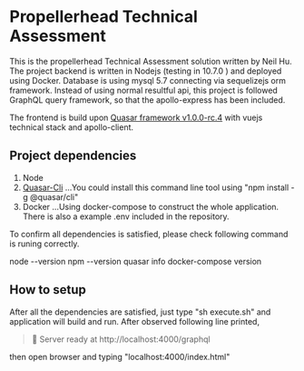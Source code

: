 # Propellerhead Technical Assessment

This is the propellerhead Technical Assessment solution written by Neil Hu. 
The project backend is written in Nodejs (testing in 10.7.0 ) and deployed using Docker. Database is using mysql 5.7 connecting via sequelizejs orm framework. Instead of using normal resultful api, this project is followed GraphQL query framework, so that the apollo-express has been included.

The frontend is build upon [Quasar framework v1.0.0-rc.4](https://quasar.dev/) with vuejs technical stack and apollo-client.

## Project dependencies 
1. Node 
2. [Quasar-Cli](https://quasar.dev/quasar-cli/installation)
...You could install this command line tool using "npm install -g @quasar/cli"
3. Docker
...Using docker-compose to construct the whole application. There is also a example .env included in the repository.

To confirm all dependencies is satisfied, please check following command is runing correctly.

node --version
npm --version
quasar info
docker-compose version

## How to setup
After all the dependencies are satisfied,  just type "sh execute.sh" and application will build and run. After observed following line printed,
> 🚀 Server ready at http://localhost:4000/graphql

then open browser and typing "localhost:4000/index.html"
